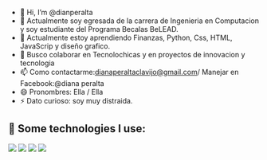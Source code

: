 - 👋 Hi, I’m @dianperalta
- 🔭 Actualmente soy egresada de la carrera de Ingenieria en Computacion y soy estudiante del Programa Becalas BeLEAD.
- 🌱 Actualmente estoy aprendiendo Finanzas, Python, Css, HTML, JavaScrip y diseño grafico.
- 💞️ Busco colaborar en Tecnolochicas y en proyectos de innovacion y tecnologia
- 📫 Como contactarme:dianaperaltaclavijo@gmail.com/ Manejar en Facebook:@diana peralta
- 😄 Pronombres: Ella / Ella
- ⚡ Dato curioso: soy muy distraida.

<!---
dianperalta/dianperalta is a ✨ special ✨ repository because its `README.md` (this file) appears on your GitHub profile.
You can click the Preview link to take a look at your changes.
--->

## 🎯 Some technologies I use:
  <img src="https://img.shields.io/badge/HTML5-E34F26?style=for-the-badge&logo=html5&logoColor=white" />
  <img src="https://img.shields.io/badge/CSS3-1572B6?style=for-the-badge&logo=css3&logoColor=white" />
  <img src="https://img.shields.io/badge/JavaScript-323330?style=for-the-badge&logo=javascript&logoColor=F7DF1E" />
  <img src="https://img.shields.io/badge/GitHub-100000?style=for-the-badge&logo=github&logoColor=white" />

